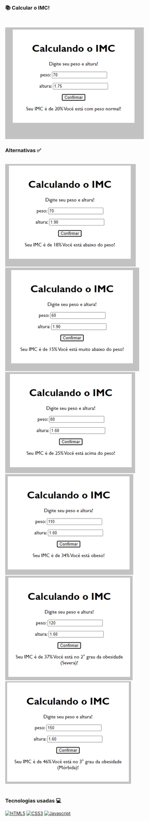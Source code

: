 ### 📚 Calcular o IMC!

<br><div>
    <img src="img.png"/>

</div>


### Alternativas ✅
<br>



<div>
    <img src="img2.png"/>
    <img src="img3.png"/>
    <img src="img4.png"/>
    <img src="img5.png"/>
    <img src="img6.png"/>
    <img src="img7.png"/>


</div><br>

### Tecnologias usadas 💻


[![HTML5](https://img.shields.io/badge/HTML5-E34F26?style=for-the-badge&logo=html5&logoColor=white)](https://github.com/konaly/Tabuada)
[![CSS3](https://img.shields.io/badge/CSS3-1572B6?style=for-the-badge&logo=css3&logoColor=white)](https://github.com/konaly/Tabuada)
[![Javascript](https://img.shields.io/badge/JavaScript-323330?style=for-the-badge&logo=javascript&logoColor=F7DF1E)](https://github.com/konaly/Tabuada)
